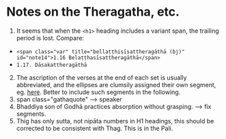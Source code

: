 # Notes on the Theragatha, etc.

1. It seems that when the `<h1>` heading includes a variant span, the trailing period is lost. Compare:
 - `<span class="var" title="bellaṭṭhisīsattheragāthā (bj)" id="note14">1.16 Belaṭṭhasīsattheragāthā</span>`
 - `1.17. Dāsakattheragāthā`
2. The ascription of the verses at the end of each set is usually abbreviated, and the ellipses are clumsily assigned their own segment, eg. [here](https://pootle.suttacentral.net/en/kn/translate/thag/thag01.016.po#unit=183365). Better to include such segments in the following.
3. span class="gathaquote" --> speaker
4. Bhaddiya son of Godhā practices absorption without grasping. --> fix segments.
5. Thig has only sutta, not nipāta numbers in H1 headings, this should be corrected to be consistent with Thag. This is in the Pali.
